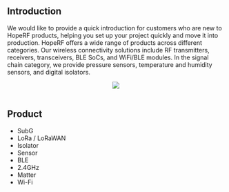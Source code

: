 ## Introduction
We would like to provide a quick introduction for customers who are new to HopeRF products, helping you set up your project quickly and move it into production.
HopeRF offers a wide range of products across different categories. Our wireless connectivity solutions include RF transmitters, receivers, transceivers, BLE SoCs, and WiFi/BLE modules. In the signal chain category, we provide pressure sensors, temperature and humidity sensors, and digital isolators.

<div align="center">
  <img src="images/products_lines.png">  
</div>  
</br> 


## Product
- SubG
- LoRa / LoRaWAN
- Isolator
- Sensor
- BLE
- 2.4GHz
- Matter
- Wi-Fi
